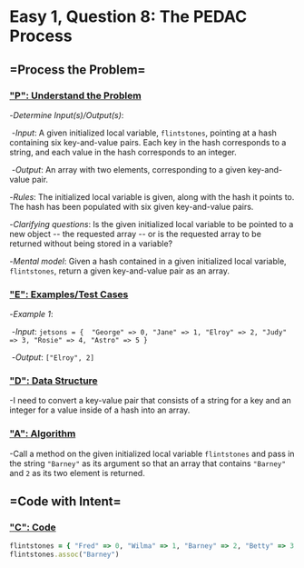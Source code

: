 # Easy 1, Question 8: The PEDAC Process



## =Process the Problem=



### <u>"P": Understand the Problem</u>



-*Determine Input(s)/Output(s)*:

​	-*Input*: A given initialized local variable, ```flintstones```, pointing at a hash containing six key-and-value pairs. Each key in the hash corresponds to a string, and each value in the hash corresponds to an integer.

​	-*Output*: An array with two elements, corresponding to a given key-and-value pair.



-*Rules*: The initialized local variable is given, along with the hash it points to. The hash has been populated with six given key-and-value pairs.



-*Clarifying questions*: Is the given initialized local variable to be pointed to a new object -- the requested array -- or is the requested array to be returned without being stored in a variable?



-*Mental model*: Given a hash contained in a given initialized local variable, ```flintstones```, return a given key-and-value pair as an array.



### <u>"E": Examples/Test Cases</u>



-*Example 1*: 

​	-*Input*: ```jetsons = {  "George" => 0, "Jane" => 1, "Elroy" => 2, "Judy" => 3, "Rosie" => 4, "Astro" => 5 }```

​	-*Output*: ```["Elroy", 2]```



### <u>"D": Data Structure</u>



-I need to convert a key-value pair that consists of a string for a key and an integer for a value inside of a hash into an array.



### <u>"A": Algorithm</u>



-Call a method on the given initialized local variable ```flintstones``` and pass in the string ```"Barney"``` as its argument so that an array that contains ```"Barney"``` and ```2``` as its two element is returned.



## =Code with Intent=



### <u>"C": Code</u>

```ruby
flintstones = { "Fred" => 0, "Wilma" => 1, "Barney" => 2, "Betty" => 3, "BamBam" => 4, "Pebbles" => 5 }
flintstones.assoc("Barney")

```

